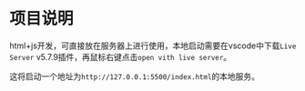 # 项目说明

html+js开发，可直接放在服务器上进行使用，本地启动需要在vscode中下载`Live Server`
v5.7.9插件，再鼠标右键点击`open vith live server`。

这将启动一个地址为`http://127.0.0.1:5500/index.html`的本地服务。

